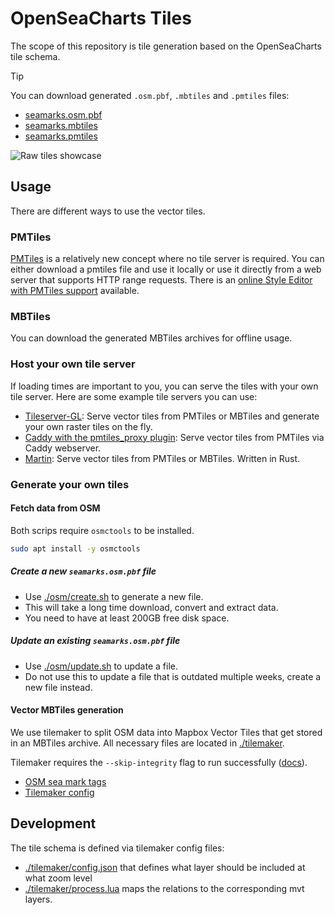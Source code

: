 # OpenSeaCharts Tiles

The scope of this repository is tile generation based on the OpenSeaCharts tile
schema.

> [!TIP]
> You can download generated `.osm.pbf`, `.mbtiles` and `.pmtiles` files:
> 
> - [seamarks.osm.pbf](https://pub-d2551c5d39b9474c8938b01fbba8c6ba.r2.dev/seamarks.osm.pbf)
> - [seamarks.mbtiles](https://pub-d2551c5d39b9474c8938b01fbba8c6ba.r2.dev/seamarks.mbtiles)
> - [seamarks.pmtiles](https://pub-d2551c5d39b9474c8938b01fbba8c6ba.r2.dev/seamarks.pmtiles)

![Raw tiles showcase](https://raw.githubusercontent.com/OpenSeaCharts/osc-tiles/4c6721b2e7ff96f0c5d8b70d7b8fd455160e90e8/tile-demo.jpg)

## Usage

There are different ways to use the vector tiles.

### PMTiles

[PMTiles](https://docs.protomaps.com/pmtiles/) is a relatively new concept where
no tile server is required. You can either download a pmtiles file and use it
locally or use it directly from a web server that supports HTTP range requests.
There is
an [online Style Editor with PMTiles support](https://editor.protomaps.com/)
available.

### MBTiles

You can download the generated MBTiles archives for offline usage.

### Host your own tile server

If loading times are important to you, you can serve the tiles with your own
tile server. Here are some example tile servers you can use:

- [Tileserver-GL](https://github.com/maptiler/tileserver-gl): Serve vector tiles
  from PMTiles or MBTiles
  and generate your own raster tiles on the fly.
- [Caddy with the pmtiles_proxy plugin](https://docs.protomaps.com/deploy/server#caddy):
  Serve vector tiles from PMTiles via Caddy webserver.
- [Martin](https://github.com/maplibre/martin): Serve vector tiles from PMTiles
  or MBTiles. Written in Rust.

### Generate your own tiles

#### Fetch data from OSM

Both scrips require `osmctools` to be installed.

```bash
sudo apt install -y osmctools
```

##### Create a new `seamarks.osm.pbf` file

- Use [./osm/create.sh](./osm/create.sh) to generate a new file.
- This will take a long time download, convert and extract data.
- You need to have at least 200GB free disk space.

##### Update an existing `seamarks.osm.pbf` file

- Use [./osm/update.sh](./osm/update.sh) to update a file.
- Do not use this to update a file that is outdated multiple weeks, create a new
  file instead.

#### Vector MBTiles generation

We use tilemaker to split OSM data into Mapbox Vector Tiles that get stored in
an MBTiles archive. All necessary files are located
in [./tilemaker](./tilemaker).

Tilemaker requires the `--skip-integrity` flag to run
successfully ([docs](https://github.com/systemed/tilemaker/blob/master/docs/RUNNING.md#output-messages)).

- [OSM sea mark tags](https://wiki.openstreetmap.org/wiki/Seamarks/Seamark_Objects)
- [Tilemaker config](https://github.com/systemed/tilemaker/blob/master/docs/CONFIGURATION.md)

## Development

The tile schema is defined via tilemaker config files:

- [./tilemaker/config.json](./tilemaker/config.json) that defines what layer
  should be included at what zoom level
- [./tilemaker/process.lua](./tilemaker/process.lua) maps the relations to the
  corresponding mvt layers.